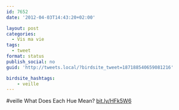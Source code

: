 ```yaml
---
id: 7652
date: '2012-04-03T14:43:20+02:00'

layout: post
categories:
  - Vis ma vie
tags:
  - tweet
format: status
publish_social: no
guid: 'http://tweets.local/?birdsite_tweet=187188540659081216'

birdsite_hashtags:
    - veille
---
```


\#veille What Does Each Hue Mean? [bit.ly/HFk5W6](http://bit.ly/HFk5W6)